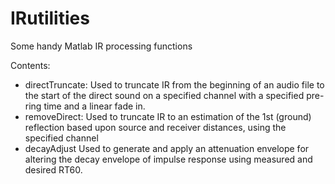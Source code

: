 # IRutilities
Some handy Matlab IR processing functions

Contents:
- directTruncate:
  Used to truncate IR from the beginning of an audio file to the start of the direct sound on a specified channel with a specified pre-ring time and a linear fade in.
- removeDirect:
  Used to truncate IR to an estimation of the 1st (ground) reflection based upon source and receiver distances, using the specified channel
- decayAdjust
  Used to generate and apply an attenuation envelope for altering the decay envelope of impulse response using measured and desired RT60.
